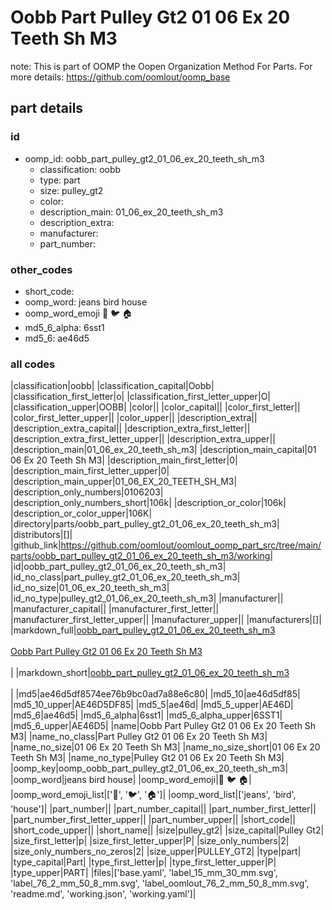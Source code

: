 # Oobb Part Pulley Gt2 01 06 Ex 20 Teeth Sh M3  

note: This is part of OOMP the Oopen Organization Method For Parts. For more details: https://github.com/oomlout/oomp_base

##  part details





### id
* oomp_id: oobb_part_pulley_gt2_01_06_ex_20_teeth_sh_m3
  * classification: oobb
  * type: part
  * size: pulley_gt2
  * color: 
  * description_main: 01_06_ex_20_teeth_sh_m3
  * description_extra: 
  * manufacturer: 
  * part_number: 

### other_codes
* short_code: 
* oomp_word: jeans bird house
* oomp_word_emoji :jeans: :bird: :house:
* md5_6_alpha: 6sst1
* md5_6: ae46d5

### all codes 
|classification|oobb|
|classification_capital|Oobb|
|classification_first_letter|o|
|classification_first_letter_upper|O|
|classification_upper|OOBB|
|color||
|color_capital||
|color_first_letter||
|color_first_letter_upper||
|color_upper||
|description_extra||
|description_extra_capital||
|description_extra_first_letter||
|description_extra_first_letter_upper||
|description_extra_upper||
|description_main|01_06_ex_20_teeth_sh_m3|
|description_main_capital|01 06 Ex 20 Teeth Sh M3|
|description_main_first_letter|0|
|description_main_first_letter_upper|0|
|description_main_upper|01_06_EX_20_TEETH_SH_M3|
|description_only_numbers|0106203|
|description_only_numbers_short|106k|
|description_or_color|106k|
|description_or_color_upper|106K|
|directory|parts/oobb_part_pulley_gt2_01_06_ex_20_teeth_sh_m3|
|distributors|[]|
|github_link|https://github.com/oomlout/oomlout_oomp_part_src/tree/main/parts/oobb_part_pulley_gt2_01_06_ex_20_teeth_sh_m3/working|
|id|oobb_part_pulley_gt2_01_06_ex_20_teeth_sh_m3|
|id_no_class|part_pulley_gt2_01_06_ex_20_teeth_sh_m3|
|id_no_size|01_06_ex_20_teeth_sh_m3|
|id_no_type|pulley_gt2_01_06_ex_20_teeth_sh_m3|
|manufacturer||
|manufacturer_capital||
|manufacturer_first_letter||
|manufacturer_first_letter_upper||
|manufacturer_upper||
|manufacturers|[]|
|markdown_full|[oobb_part_pulley_gt2_01_06_ex_20_teeth_sh_m3](https://github.com/oomlout/oomlout_oomp_part_src/tree/main/parts/oobb_part_pulley_gt2_01_06_ex_20_teeth_sh_m3/working)<br>[](https://github.com/oomlout/oomlout_oomp_part_src/tree/main/parts/oobb_part_pulley_gt2_01_06_ex_20_teeth_sh_m3/working)<br>[Oobb Part Pulley Gt2 01 06 Ex 20 Teeth Sh M3](https://github.com/oomlout/oomlout_oomp_part_src/tree/main/parts/oobb_part_pulley_gt2_01_06_ex_20_teeth_sh_m3/working)<br><br>|
|markdown_short|[oobb_part_pulley_gt2_01_06_ex_20_teeth_sh_m3](https://github.com/oomlout/oomlout_oomp_part_src/tree/main/parts/oobb_part_pulley_gt2_01_06_ex_20_teeth_sh_m3/working)<br><br>|
|md5|ae46d5df8574ee76b9bc0ad7a88e6c80|
|md5_10|ae46d5df85|
|md5_10_upper|AE46D5DF85|
|md5_5|ae46d|
|md5_5_upper|AE46D|
|md5_6|ae46d5|
|md5_6_alpha|6sst1|
|md5_6_alpha_upper|6SST1|
|md5_6_upper|AE46D5|
|name|Oobb Part Pulley Gt2 01 06 Ex 20 Teeth Sh M3|
|name_no_class|Part Pulley Gt2 01 06 Ex 20 Teeth Sh M3|
|name_no_size|01 06 Ex 20 Teeth Sh M3|
|name_no_size_short|01 06 Ex 20 Teeth Sh M3|
|name_no_type|Pulley Gt2 01 06 Ex 20 Teeth Sh M3|
|oomp_key|oomp_oobb_part_pulley_gt2_01_06_ex_20_teeth_sh_m3|
|oomp_word|jeans bird house|
|oomp_word_emoji|:jeans: :bird: :house:|
|oomp_word_emoji_list|[':jeans:', ':bird:', ':house:']|
|oomp_word_list|['jeans', 'bird', 'house']|
|part_number||
|part_number_capital||
|part_number_first_letter||
|part_number_first_letter_upper||
|part_number_upper||
|short_code||
|short_code_upper||
|short_name||
|size|pulley_gt2|
|size_capital|Pulley Gt2|
|size_first_letter|p|
|size_first_letter_upper|P|
|size_only_numbers|2|
|size_only_numbers_no_zeros|2|
|size_upper|PULLEY_GT2|
|type|part|
|type_capital|Part|
|type_first_letter|p|
|type_first_letter_upper|P|
|type_upper|PART|
|files|['base.yaml', 'label_15_mm_30_mm.svg', 'label_76_2_mm_50_8_mm.svg', 'label_oomlout_76_2_mm_50_8_mm.svg', 'readme.md', 'working.json', 'working.yaml']|
